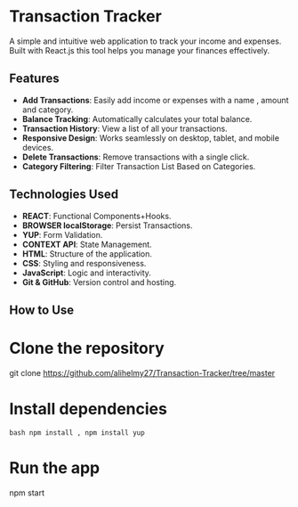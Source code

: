 # Transaction Tracker

A simple and intuitive web application to track your income and expenses. Built with React.js this tool helps you manage your finances effectively.

## Features

- **Add Transactions**: Easily add income or expenses with a name , amount and category.
- **Balance Tracking**: Automatically calculates your total balance.
- **Transaction History**: View a list of all your transactions.
- **Responsive Design**: Works seamlessly on desktop, tablet, and mobile devices.
- **Delete Transactions**: Remove transactions with a single click.
- **Category Filtering**: Filter Transaction List Based on Categories.


## Technologies Used

- **REACT**: Functional Components+Hooks.
- **BROWSER localStorage**: Persist Transactions.
- **YUP**: Form Validation.
- **CONTEXT API**: State Management.
- **HTML**: Structure of the application.
- **CSS**: Styling and responsiveness.
- **JavaScript**: Logic and interactivity.
- **Git & GitHub**: Version control and hosting.


## How to Use

# Clone the repository
git clone https://github.com/alihelmy27/Transaction-Tracker/tree/master
# Install dependencies
``` bash npm install , npm install yup ```
# Run the app
npm start
